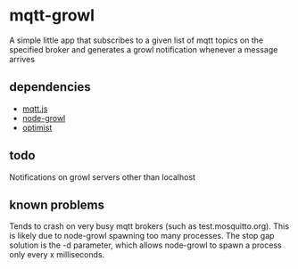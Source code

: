 # mqtt-growl

A simple little app that subscribes to a given list of mqtt topics
on the specified broker and generates a growl notification whenever
a message arrives

## dependencies

* [mqtt.js](http://github.com/adamvr/MQTT.js)
* [node-growl](http://github.com/visionmedia/node-growl)
* [optimist](http://github.com/substack/node-optimist)

## todo

Notifications on growl servers other than localhost

## known problems

Tends to crash on very busy mqtt brokers (such as test.mosquitto.org).
This is likely due to node-growl spawning too many processes.
The stop gap solution is the -d parameter, which allows node-growl
to spawn a process only every x milliseconds.
